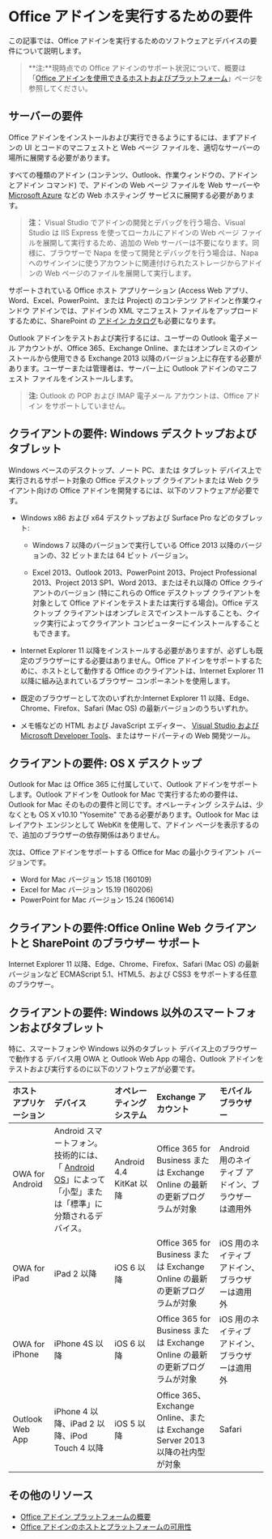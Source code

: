 
# <a name="requirements-for-running-office-addins"></a>Office アドインを実行するための要件


この記事では、Office アドインを実行するためのソフトウェアとデバイスの要件について説明します。

>**注:**現時点での Office アドインのサポート状況について、概要は「[Office アドインを使用できるホストおよびプラットフォーム](http://dev.office.com/add-in-availability)」ページを参照してください。 


## <a name="server-requirements"></a>サーバーの要件

Office アドインをインストールおよび実行できるようにするには、まずアドインの UI とコードのマニフェストと Web ページ ファイルを、適切なサーバーの場所に展開する必要があります。

すべての種類のアドイン (コンテンツ、Outlook、作業ウィンドウの、アドインとアドイン コマンド) で、アドインの Web ページ ファイルを Web サーバーや [Microsoft Azure](../publish/host-an-office-add-in-on-microsoft-azure.md) などの Web ホスティング サービスに展開する必要があります。


 >**注：** Visual Studio でアドインの開発とデバッグを行う場合、Visual Studio は IIS Express を使ってローカルにアドインの Web ページ ファイルを展開して実行するため、追加の Web サーバーは不要になります。同様に、ブラウザーで Napa を使って開発とデバッグを行う場合は、Napa へのサインインに使うアカウントに関連付けられたストレージからアドインの Web ページのファイルを展開して実行します。

サポートされている Office ホスト アプリケーション (Access Web アプリ、Word、Excel、PowerPoint、または Project) のコンテンツ アドインと作業ウィンドウ アドインでは、アドインの XML マニフェスト ファイルをアップロードするために、SharePoint の [アドイン カタログ](../publish/publish-task-pane-and-content-add-ins-to-an-add-in-catalog.md)も必要になります。

Outlook アドインをテストおよび実行するには、ユーザーの Outlook 電子メール アカウントが、Office 365、Exchange Online、またはオンプレミスのインストールから使用できる Exchange 2013 以降のバージョン上に存在する必要があります。ユーザーまたは管理者は、サーバー上に Outlook アドインのマニフェスト ファイルをインストールします。

 >**注:** Outlook の POP および IMAP 電子メール アカウントは、Office アドイン をサポートしていません。




## <a name="client-requirements-windows-desktop-and-tablet"></a>クライアントの要件: Windows デスクトップおよびタブレット

Windows ベースのデスクトップ、ノート PC、または タブレット デバイス上で実行されるサポート対象の Office デスクトップ クライアントまたは Web クライアント向けの Office アドインを開発するには、以下のソフトウェアが必要です。


- Windows x86 および x64 デスクトップおよび Surface Pro などのタブレット:

    - Windows 7 以降のバージョンで実行している Office 2013 以降のバージョンの、32 ビットまたは 64 ビット バージョン。

    - Excel 2013、Outlook 2013、PowerPoint 2013、Project Professional 2013、Project 2013 SP1、Word 2013、またはそれ以降の Office クライアントのバージョン (特にこれらの Office デスクトップ クライアントを対象として Office アドインをテストまたは実行する場合)。Office デスクトップ クライアントはオンプレミスでインストールすることも、クイック実行によってクライアント コンピューターにインストールすることもできます。

- Internet Explorer 11 以降をインストールする必要がありますが、必ずしも既定のブラウザーにする必要はありません。Office アドインをサポートするために、ホストとして動作する Office のクライアントは、Internet Explorer 11 以降に組み込まれているブラウザー コンポーネントを使用します。

- 既定のブラウザーとして次のいずれか:Internet Explorer 11 以降、Edge、Chrome、Firefox、Safari (Mac OS) の最新バージョンのうちいずれか。

- メモ帳などの HTML および JavaScript エディター、 [Visual Studio および Microsoft Developer Tools](https://www.visualstudio.com/features/office-tools-vs)、またはサードパーティの Web 開発ツール。


## <a name="client-requirements-os-x-desktop"></a>クライアントの要件: OS X デスクトップ

Outlook for Mac は Office 365 に付属していて、Outlook アドインをサポートします。Outlook アドインを Outlook for Mac で実行するための要件は、Outlook for Mac そのものの要件と同じです。オペレーティング システムは、少なくとも OS X v10.10 "Yosemite" である必要があります。Outlook for Mac はレイアウト エンジンとして WebKit を使用して、アドイン ページを表示するので、追加のブラウザーの依存関係はありません。

次は、Office アドインをサポートする Office for Mac の最小クライアント バージョンです。
- Word for Mac バージョン 15.18 (160109) 
- Excel for Mac バージョン 15.19 (160206) 
- PowerPoint for Mac バージョン 15.24 (160614)

## <a name="client-requirements-browser-support-for-office-online-web-clients-and-sharepoint"></a>クライアントの要件:Office Online Web クライアントと SharePoint のブラウザー サポート

Internet Explorer 11 以降、Edge、Chrome、Firefox、Safari (Mac OS) の最新バージョンなど ECMAScript 5.1、HTML5、および CSS3 をサポートする任意のブラウザー。


## <a name="client-requirements-nonwindows-smartphone-and-tablet"></a>クライアントの要件: Windows 以外のスマートフォンおよびタブレット

特に、スマートフォンや Windows 以外のタブレット デバイス上のブラウザーで動作する デバイス用 OWA と Outlook Web App の場合、Outlook アドインをテストおよび実行するのに以下のソフトウェアが必要です。


| ホスト アプリケーション | デバイス | オペレーティング システム | Exchange アカウント | モバイル ブラウザー |
|:-----|:-----|:-----|:-----|:-----|
|OWA for Android|Android スマートフォン。技術的には、「 [Android OS](https://developer.android.com/guide/practices/screens_support.html)」によって「小型」または「標準」に分類されるデバイス。|Android 4.4 KitKat 以降|Office 365 for Business または Exchange Online の最新の更新プログラムが対象|Android 用のネイティブ アドイン、ブラウザーは適用外|
|OWA for iPad|iPad 2 以降|iOS 6 以降|Office 365 for Business または Exchange Online の最新の更新プログラムが対象|iOS 用のネイティブ アドイン、ブラウザーは適用外|
|OWA for iPhone|iPhone 4S 以降|iOS 6 以降|Office 365 for Business または Exchange Online の最新の更新プログラムが対象|iOS 用のネイティブ アドイン、ブラウザーは適用外|
|Outlook Web App|iPhone 4 以降、iPad 2 以降、iPod Touch 4 以降|iOS 5 以降|Office 365、Exchange Online、または Exchange Server 2013 以降の社内型が対象|Safari|


## <a name="additional-resources"></a>その他のリソース

- [Office アドイン プラットフォームの概要](../../docs/overview/office-add-ins.md)
- [Office アドインのホストとプラットフォームの可用性](http://dev.office.com/add-in-availability)

